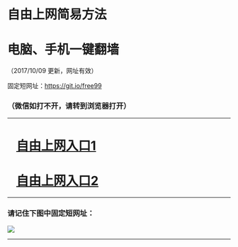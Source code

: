 ﻿# 自由上网简易方法

# 电脑、手机一键翻墙

（2017/10/09 更新，网址有效）

固定短网址：https://git.io/free99

### （微信如打不开，请转到浏览器打开）


***





# &nbsp;&nbsp; <a href="http://ft1547515793.fwq-tz-1001.info/fwqtz01.html?t=100900127819 " target="_blank">自由上网入口1</a>
# &nbsp;&nbsp; <a href="http://ft2362716426.fwq-tz-1002.info/fwqtz02.html?t=10090019407 " target="_blank">自由上网入口2</a>
***

### 请记住下图中固定短网址：

<img src="https://s3-us-west-2.amazonaws.com/fwq-1001/yjfq-20170905okok.png" /> 


***

